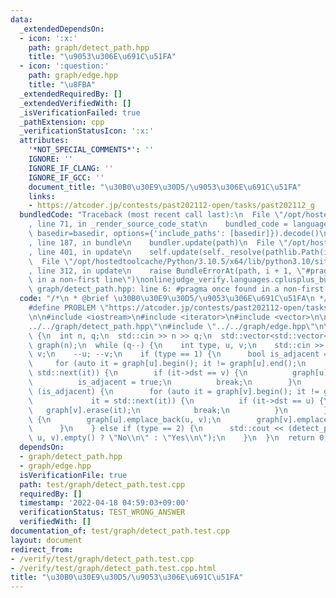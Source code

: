 ```yaml
---
data:
  _extendedDependsOn:
  - icon: ':x:'
    path: graph/detect_path.hpp
    title: "\u9053\u306E\u691C\u51FA"
  - icon: ':question:'
    path: graph/edge.hpp
    title: "\u8FBA"
  _extendedRequiredBy: []
  _extendedVerifiedWith: []
  _isVerificationFailed: true
  _pathExtension: cpp
  _verificationStatusIcon: ':x:'
  attributes:
    '*NOT_SPECIAL_COMMENTS*': ''
    IGNORE: ''
    IGNORE_IF_CLANG: ''
    IGNORE_IF_GCC: ''
    document_title: "\u30B0\u30E9\u30D5/\u9053\u306E\u691C\u51FA"
    links:
    - https://atcoder.jp/contests/past202112-open/tasks/past202112_g
  bundledCode: "Traceback (most recent call last):\n  File \"/opt/hostedtoolcache/Python/3.10.5/x64/lib/python3.10/site-packages/onlinejudge_verify/documentation/build.py\"\
    , line 71, in _render_source_code_stat\n    bundled_code = language.bundle(stat.path,\
    \ basedir=basedir, options={'include_paths': [basedir]}).decode()\n  File \"/opt/hostedtoolcache/Python/3.10.5/x64/lib/python3.10/site-packages/onlinejudge_verify/languages/cplusplus.py\"\
    , line 187, in bundle\n    bundler.update(path)\n  File \"/opt/hostedtoolcache/Python/3.10.5/x64/lib/python3.10/site-packages/onlinejudge_verify/languages/cplusplus_bundle.py\"\
    , line 401, in update\n    self.update(self._resolve(pathlib.Path(included), included_from=path))\n\
    \  File \"/opt/hostedtoolcache/Python/3.10.5/x64/lib/python3.10/site-packages/onlinejudge_verify/languages/cplusplus_bundle.py\"\
    , line 312, in update\n    raise BundleErrorAt(path, i + 1, \"#pragma once found\
    \ in a non-first line\")\nonlinejudge_verify.languages.cplusplus_bundle.BundleErrorAt:\
    \ graph/detect_path.hpp: line 6: #pragma once found in a non-first line\n"
  code: "/*\n * @brief \u30B0\u30E9\u30D5/\u9053\u306E\u691C\u51FA\n */\n#define IGNORE\n\
    #define PROBLEM \"https://atcoder.jp/contests/past202112-open/tasks/past202112_g\"\
    \n\n#include <iostream>\n#include <iterator>\n#include <vector>\n\n#include \"\
    ../../graph/detect_path.hpp\"\n#include \"../../graph/edge.hpp\"\n\nint main()\
    \ {\n  int n, q;\n  std::cin >> n >> q;\n  std::vector<std::vector<Edge<bool>>>\
    \ graph(n);\n  while (q--) {\n    int type, u, v;\n    std::cin >> type >> u >>\
    \ v;\n    --u; --v;\n    if (type == 1) {\n      bool is_adjacent = false;\n \
    \     for (auto it = graph[u].begin(); it != graph[u].end();\n           it =\
    \ std::next(it)) {\n        if (it->dst == v) {\n          graph[u].erase(it);\n\
    \          is_adjacent = true;\n          break;\n        }\n      }\n      if\
    \ (is_adjacent) {\n        for (auto it = graph[v].begin(); it != graph[v].end();\n\
    \             it = std::next(it)) {\n          if (it->dst == u) {\n         \
    \   graph[v].erase(it);\n            break;\n          }\n        }\n      } else\
    \ {\n        graph[u].emplace_back(u, v);\n        graph[v].emplace_back(v, u);\n\
    \      }\n    } else if (type == 2) {\n      std::cout << (detect_path(graph,\
    \ u, v).empty() ? \"No\\n\" : \"Yes\\n\");\n    }\n  }\n  return 0;\n}\n"
  dependsOn:
  - graph/detect_path.hpp
  - graph/edge.hpp
  isVerificationFile: true
  path: test/graph/detect_path.test.cpp
  requiredBy: []
  timestamp: '2022-04-18 04:59:03+09:00'
  verificationStatus: TEST_WRONG_ANSWER
  verifiedWith: []
documentation_of: test/graph/detect_path.test.cpp
layout: document
redirect_from:
- /verify/test/graph/detect_path.test.cpp
- /verify/test/graph/detect_path.test.cpp.html
title: "\u30B0\u30E9\u30D5/\u9053\u306E\u691C\u51FA"
---
```

